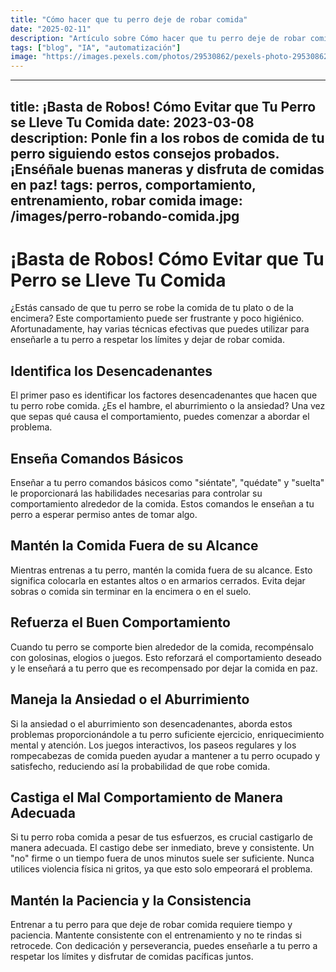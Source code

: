 ```yaml
---
title: "Cómo hacer que tu perro deje de robar comida"
date: "2025-02-11"
description: "Artículo sobre Cómo hacer que tu perro deje de robar comida"
tags: ["blog", "IA", "automatización"]
image: "https://images.pexels.com/photos/29530862/pexels-photo-29530862.jpeg?auto=compress&cs=tinysrgb&h=350"
---
```


---
title: ¡Basta de Robos! Cómo Evitar que Tu Perro se Lleve Tu Comida
date: 2023-03-08
description: Ponle fin a los robos de comida de tu perro siguiendo estos consejos probados. ¡Enséñale buenas maneras y disfruta de comidas en paz!
tags: perros, comportamiento, entrenamiento, robar comida
image: /images/perro-robando-comida.jpg
---

# ¡Basta de Robos! Cómo Evitar que Tu Perro se Lleve Tu Comida

¿Estás cansado de que tu perro se robe la comida de tu plato o de la encimera? Este comportamiento puede ser frustrante y poco higiénico. Afortunadamente, hay varias técnicas efectivas que puedes utilizar para enseñarle a tu perro a respetar los límites y dejar de robar comida.

## Identifica los Desencadenantes

El primer paso es identificar los factores desencadenantes que hacen que tu perro robe comida. ¿Es el hambre, el aburrimiento o la ansiedad? Una vez que sepas qué causa el comportamiento, puedes comenzar a abordar el problema.

## Enseña Comandos Básicos

Enseñar a tu perro comandos básicos como "siéntate", "quédate" y "suelta" le proporcionará las habilidades necesarias para controlar su comportamiento alrededor de la comida. Estos comandos le enseñan a tu perro a esperar permiso antes de tomar algo.

## Mantén la Comida Fuera de su Alcance

Mientras entrenas a tu perro, mantén la comida fuera de su alcance. Esto significa colocarla en estantes altos o en armarios cerrados. Evita dejar sobras o comida sin terminar en la encimera o en el suelo.

## Refuerza el Buen Comportamiento

Cuando tu perro se comporte bien alrededor de la comida, recompénsalo con golosinas, elogios o juegos. Esto reforzará el comportamiento deseado y le enseñará a tu perro que es recompensado por dejar la comida en paz.

## Maneja la Ansiedad o el Aburrimiento

Si la ansiedad o el aburrimiento son desencadenantes, aborda estos problemas proporcionándole a tu perro suficiente ejercicio, enriquecimiento mental y atención. Los juegos interactivos, los paseos regulares y los rompecabezas de comida pueden ayudar a mantener a tu perro ocupado y satisfecho, reduciendo así la probabilidad de que robe comida.

## Castiga el Mal Comportamiento de Manera Adecuada

Si tu perro roba comida a pesar de tus esfuerzos, es crucial castigarlo de manera adecuada. El castigo debe ser inmediato, breve y consistente. Un "no" firme o un tiempo fuera de unos minutos suele ser suficiente. Nunca utilices violencia física ni gritos, ya que esto solo empeorará el problema.

## Mantén la Paciencia y la Consistencia

Entrenar a tu perro para que deje de robar comida requiere tiempo y paciencia. Mantente consistente con el entrenamiento y no te rindas si retrocede. Con dedicación y perseverancia, puedes enseñarle a tu perro a respetar los límites y disfrutar de comidas pacíficas juntos.